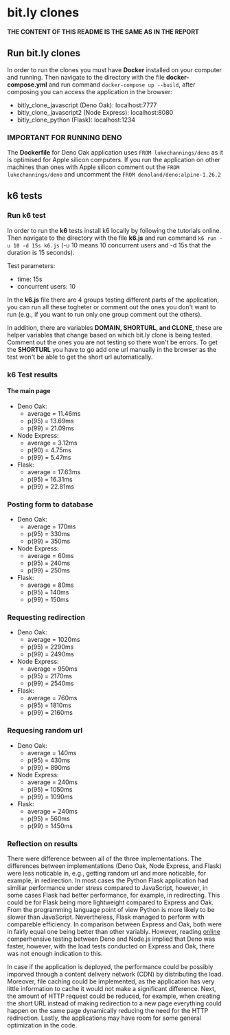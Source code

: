 # bit.ly clones

**THE CONTENT OF THIS README IS THE SAME AS IN THE REPORT**

## Run bit.ly clones

In order to run the clones you must have **Docker** installed on your computer and running. Then navigate to the directory with the file **docker-compose.yml** and run command `docker-compose up --build`, after composing you can access the application in the browser:

- bitly_clone_javascript (Deno Oak): localhost:7777
- bitly_clone_javascript2 (Node Express): localhost:8080
- bitly_clone_python (Flask): localhost:1234

### IMPORTANT FOR RUNNING DENO

The **Dockerfile** for Deno Oak application uses `FROM lukechannings/deno` as it is optimised for Apple silicon computers. If you run the application on other machines than ones with Apple silicon comment out the `FROM lukechannings/deno` and uncomment the `FROM denoland/deno:alpine-1.26.2`


## k6 tests

### Run k6 test

In order to run the **k6** tests install k6 locally by following the tutorials online. Then navigate to the directory with the file **k6.js** and run command `k6 run -u 10 -d 15s k6.js` (-u 10 means 10 concurrent users and -d 15s that the duration is 15 seconds).

Test parameters:
- time: 15s
- concurrent users: 10

In the **k6.js** file there are 4 groups testing different parts of the application, you can run all these togheter or comment out the ones you don't want to run (e.g., if you want to run only one group comment out the others).

In addition, there are variables **DOMAIN, SHORTURL, and CLONE**, these are helper variables that change based on which bit.ly clone is being tested. Comment out the ones you are not testing so there won't be errors. To get the **SHORTURL** you have to go add one url manually in the browser as the test won't be able to get the short url automatically.

### k6 Test results

#### The main page

- Deno Oak:
    - average = 11.46ms
    - p(95) = 13.69ms
    - p(99) = 21.09ms
- Node Express:
    - average = 3.12ms
    - p(90) = 4.75ms
    - p(99) = 5.47ms
- Flask:
    - average = 17.63ms
    - p(95) = 16.31ms
    - p(99) = 22.81ms

### Posting form to database

- Deno Oak:
    - average = 170ms
    - p(95) = 330ms
    - p(99) = 350ms
- Node Express:
    - average = 60ms
    - p(95) = 240ms
    - p(99) = 250ms
- Flask:
    - average = 80ms
    - p(95) = 140ms
    - p(99) = 150ms

### Requesting redirection

- Deno Oak:
    - average = 1020ms
    - p(95) = 2290ms
    - p(99) = 2490ms
- Node Express:
    - average = 950ms
    - p(95) = 2170ms
    - p(99) = 2540ms
- Flask:
    - average = 760ms
    - p(95) = 1810ms
    - p(99) = 2160ms

### Requesing random url

- Deno Oak:
    - average = 140ms
    - p(95) = 430ms
    - p(99) = 890ms
- Node Express:
    - average = 240ms
    - p(95) = 1050ms
    - p(99) = 1090ms
- Flask:
    - average = 240ms
    - p(95) = 560ms
    - p(99) = 1450ms

### Reflection on results

There were difference between all of the three implementations. The differences between implementations (Deno Oak, Node Express, and Flask) were less noticable in, e.g., getting random url and more noticable, for example, in redirection. In most cases the Python Flask application had similiar performance under stress compared to JavaScript, however, in some cases Flask had better performance, for example, in redirecting. This could be for Flask being more lightweight compared to Express and Oak. From the programming language point of view Python is more likely to be slower than JavaScript. Nevertheless, Flask managed to perform with compareble efficiency. In comparison between Express and Oak, both were in fairly equal one being better than other variably. However, reading [online](https://choubey.medium.com/performance-comparison-deno-vs-node-js-part-2-https-hello-name-be84f0afd053) comperhensive testing between Deno and Node.js implied that Deno was faster, however, with the load tests conducted on Express and Oak, there was not enough indication to this.

In case if the application is deployed, the performance could be possibly imporved through a content delivery network (CDN) by distributing the load. Moreover, file caching could be implemented, as the application has very little information to cache it would not make a significant difference. Next, the amount of HTTP request could be reduced, for example, when creating the short URL instead of making redirection to a new page everything could happen on the same page dynamically reducing the need for the HTTP redirection. Lastly, the applications may have room for some general optimization in the code.
